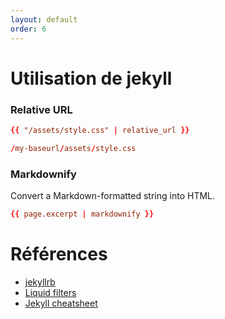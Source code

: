 ```yaml
---
layout: default
order: 6
---
```

# Utilisation de jekyll


### Relative URL

```conf
{{ "/assets/style.css" | relative_url }}

/my-baseurl/assets/style.css

```

### Markdownify

Convert a Markdown-formatted string into HTML.

```conf
{{ page.excerpt | markdownify }}
```

# Références
- [jekyllrb](https://jekyllrb.com/)
- [Liquid filters](https://jekyllrb.com/docs/liquid/filters/)
- [Jekyll cheatsheet](https://devhints.io/jekyll)

